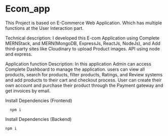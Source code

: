 # Ecom_app
This Project is based on E-Commerce Web Application. Which has multiple functions at the User Interaction part.

Technical description: I developed this E-com Application using Complete MERNStack, and MERN(MongoDB, ExpressJs, ReactJs, NodeJs), and Add third-party sites like Cloudinary to upload Product images.
API using node and express.

Application function Description: In this application Admin can access Complete Dashboard to manage the application. users can view all products, search for products, filter products, Ratings, and Review systems and add products to their cart and checkout process. User can create their own account and purchase their product through the Payment gateway and get invoices by email.

Install Dependencies (Frontend)
```cd frontend
  npm i
```
Install Dependencies (Backend)
```
npm i
```
